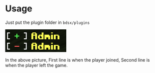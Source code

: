 # Usage
Just put the plugin folder in `bdsx/plugins`

![Example](https://raw.githubusercontent.com/mdisprgm/bdsx-comandgo/main/resource/comandgo.png)

In the above picture, First line is when the player joined, Second line is when the player left the game.